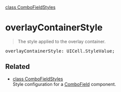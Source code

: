 [class ComboFieldStyles](ComboFieldStyles.md)

# overlayContainerStyle

> The style applied to the overlay container.

<pre class="docgen_signature">overlayContainerStyle: UICell.StyleValue;</pre>

## Related

- [<!--{ref:class}-->class ComboFieldStyles](ComboFieldStyles.md) \
    Style configuration for a [ComboField](ComboField.md) component.
